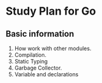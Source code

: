 # Study Plan for Go

## Basic information

 1. How work with other modules.
 2. Compilation.
 3. Static Typing
 4. Garbage Collector.
 5. Variable and declarations 
